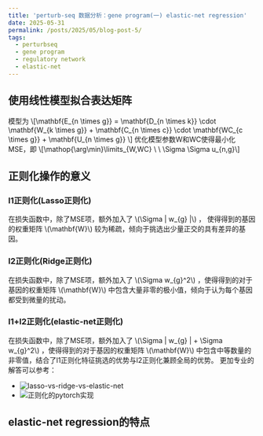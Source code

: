 ```yaml
---
title: 'perturb-seq 数据分析：gene program(一) elastic-net regression'
date: 2025-05-31
permalink: /posts/2025/05/blog-post-5/
tags:
  - perturbseq
  - gene program
  - regulatory network
  - elastic-net
---
```



## 使用线性模型拟合表达矩阵


模型为 \\[\mathbf{E_{n \times g}} = \mathbf{D_{n \times k}} \cdot \mathbf{W_{k \times g}} + \mathbf{C_{n \times c}} \cdot \mathbf{WC_{c \times g}} + \mathbf{U_{n \times g}} \\]
优化模型参数W和WC使得最小化MSE，即 \\[\mathop{\arg\min}\limits_{W,WC} \ \ \Sigma \Sigma u_{n,g}\\]


## 正则化操作的意义
### l1正则化(Lasso正则化)
在损失函数中，除了MSE项，额外加入了 \\(\Sigma \| w_{g} \|\\) ， 使得得到的基因的权重矩阵 \\(\mathbf{W}\\) 较为稀疏，倾向于挑选出少量正交的具有差异的基因。
### l2正则化(Ridge正则化)
在损失函数中，除了MSE项，额外加入了 \\(\Sigma w_{g}^2\\) ，使得得到的对于基因的权重矩阵  \\(\mathbf{W}\\) 中包含大量非零的极小值，倾向于认为每个基因都受到微量的扰动。
### l1+l2正则化(elastic-net正则化)
在损失函数中，除了MSE项，额外加入了 \\(\Sigma \| w_{g} \| + \Sigma w_{g}^2\\) ，使得得到的对于基因的权重矩阵 \\(\mathbf{W}\\) 中包含中等数量的非零值，结合了l1正则化特征挑选的优势与l2正则化兼顾全局的优势。
更加专业的解答可以参考：
 * ![lasso-vs-ridge-vs-elastic-net](https://www.geeksforgeeks.org/lasso-vs-ridge-vs-elastic-net-ml/)
 * ![正则化的pytorch实现](https://zhuanlan.zhihu.com/p/696909582)
## elastic-net regression的特点




